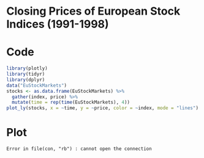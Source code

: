 Closing Prices of European Stock Indices (1991-1998)
========================================================

Code
========================================================


```r
library(plotly)
library(tidyr)
library(dplyr)
data("EuStockMarkets")
stocks <- as.data.frame(EuStockMarkets) %>%
  gather(index, price) %>%
  mutate(time = rep(time(EuStockMarkets), 4))
plot_ly(stocks, x = ~time, y = ~price, color = ~index, mode = "lines")
```

Plot
========================================================



```
Error in file(con, "rb") : cannot open the connection
```
